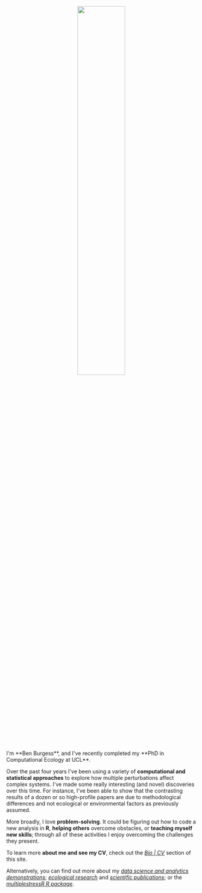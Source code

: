 

<div style="text-align:center"><img src="https://benjburgess.github.io/assets/Screenshot_20211012-190225_Gallery2.jpg" width="50%"/></div>
<br />
I'm **Ben Burgess**, and I've recently completed my **PhD in Computational Ecology at UCL**.  
  
Over the past four years I've been using a variety of **computational and statistical approaches** to 
explore how multiple perturbations affect complex systems. 
I've made some really interesting (and novel) discoveries over this time. 
For instance, I've been able to show that the contrasting results of a dozen or so high-profile papers are due to 
methodological differences and not ecological or environmental factors as previously assumed. 
  
More broadly, I love **problem-solving**. It could be figuring out how to code a new analysis in **R**, **helping others** overcome obstacles, or **teaching myself new skills**; through all of these activities I enjoy overcoming the challenges they present.  
  
To learn more **about me and see my CV**, check out the [*Bio \| CV*](https://benjburgess.github.io/about/) section of this site.  
  
Alternatively, you can find out more about my [*data science and analytics demonstrations*](https://benjburgess.github.io/data); 
[*ecological research*](https://benjburgess.github.io/ecology/) and [*scientific publications*](https://benjburgess.github.io/publications/); or the [*multiplestressR R package*](https://benjburgess.github.io/multiplestressR/).